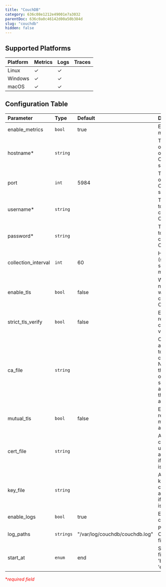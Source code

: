 ```yaml
---
title: "CouchDB"
category: 636c08e1212e49001e7a3032
parentDoc: 636c0a0c46142d00a50b384d
slug: "couchdb"
hidden: false
---
```

## Supported Platforms

| Platform | Metrics | Logs | Traces |
| :------- | :------ | :--- | :----- |
| Linux    | ✓       | ✓    |        |
| Windows  | ✓       | ✓    |        |
| macOS    | ✓       | ✓    |        |

## Configuration Table

| Parameter           | Type      | Default                        | Description                                                                                                                                         |
| :------------------ | :-------- | :----------------------------- | :-------------------------------------------------------------------------------------------------------------------------------------------------- |
| enable_metrics      | `bool`    | true                           | Enable to send metrics.                                                                                                                             |
| hostname\*          | `string`  |                                | The hostname or IP address of the CouchDB system.                                                                                                   |
| port                | `int`     | 5984                           | The TCP port of the CouchDB system.                                                                                                                 |
| username\*          | `string`  |                                | The username to use when connecting to CouchDB.                                                                                                     |
| password\*          | `string`  |                                | The password to use when connecting to CouchDB.                                                                                                     |
| collection_interval | `int`     | 60                             | How often (seconds) to scrape for metrics.                                                                                                          |
| enable_tls          | `bool`    | false                          | Whether or not to use TLS when connecting to CouchDB.                                                                                               |
| strict_tls_verify   | `bool`    | false                          | Enable to require TLS certificate verification.                                                                                                     |
| ca_file             | `string`  |                                | Certificate authority used to validate TLS certificates. Not required if the collector's operating system already trusts the certificate authority. |
| mutual_tls          | `bool`    | false                          | Enable to require TLS mutual authentication.                                                                                                        |
| cert_file           | `string`  |                                | A TLS certificate used for client authentication, if mutual TLS is enabled.                                                                         |
| key_file            | `string`  |                                | A TLS private key used for client authentication, if mutual TLS is enabled.                                                                         |
| enable_logs         | `bool`    | true                           | Enable to collect logs.                                                                                                                             |
| log_paths           | `strings` | "/var/log/couchdb/couchdb.log" | Path to CouchDB log file(s).                                                                                                                        |
| start_at            | `enum`    | end                            | Start reading file from 'beginning' or 'end'.                                                                                                       |

<span style="color:red">\*_required field_</span>
